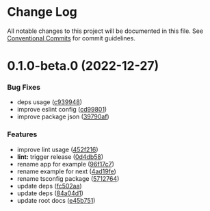 # Change Log

All notable changes to this project will be documented in this file.
See [Conventional Commits](https://conventionalcommits.org) for commit guidelines.

# 0.1.0-beta.0 (2022-12-27)


### Bug Fixes

* deps usage ([c939948](https://github.com/rmoralp/maons/commit/c93994832d6a32593f8dcd8a36afd566a357ed63))
* improve eslint config ([cd99801](https://github.com/rmoralp/maons/commit/cd99801695bc53670be56f1256f432c6032f26dc))
* improve package json ([39790af](https://github.com/rmoralp/maons/commit/39790af2450c09f0d3f6101df85afcef3198282f))


### Features

* improve lint usage ([452f216](https://github.com/rmoralp/maons/commit/452f216968ca8ad4a1f3eedaffa2741b03019eb0))
* **lint:** trigger release ([0d4db58](https://github.com/rmoralp/maons/commit/0d4db58ecf8c8471cebc7a5d5b4024cb70f96373))
* rename app for example ([96f17c7](https://github.com/rmoralp/maons/commit/96f17c7249ec9fac8321967d111ae9103ba8c8c5))
* rename example for next ([4ad19fe](https://github.com/rmoralp/maons/commit/4ad19fe4200143d774b7099d339c066563ff2510))
* rename tsconfig package ([5712764](https://github.com/rmoralp/maons/commit/57127641e3ea7039ff0bd730745f8f513153885c))
* update deps ([fc502aa](https://github.com/rmoralp/maons/commit/fc502aa3c49affdf7efc0d4020f99a18355d44b0))
* update deps ([84a04d1](https://github.com/rmoralp/maons/commit/84a04d1543524da4b9bd771ba365a715a3e474f8))
* update root docs ([e45b751](https://github.com/rmoralp/maons/commit/e45b751c6c90c58746e880c293886cba94b1b8c1))
